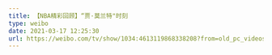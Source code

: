 ```yaml
---
title: 【NBA精彩回顾】“贾·莫兰特"时刻
type: weibo
date: 2021-03-17 12:25:30
url: https://weibo.com/tv/show/1034:4613119868338208?from=old_pc_videoshow
---
```


<!-- more -->